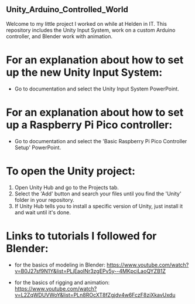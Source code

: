 ## Unity_Arduino_Controlled_World

Welcome to my little project I worked on while at Helden in IT. This repository includes the Unity Input System, work on a custom Arduino controller, and Blender work with animation.

# For an explanation about how to set up the new Unity Input System:
 - Go to documentation and select the Unity Input System PowerPoint.

# For an explanation about how to set up a Raspberry Pi Pico controller:
 - Go to documentation and select the 'Basic Raspberry Pi Pico Controller Setup' PowerPoint.

# To open the Unity project:
1. Open Unity Hub and go to the Projects tab.
2. Select the 'Add' button and search your files until you find the 'Unity' folder in your repository.
3. If Unity Hub tells you to install a specific version of Unity, just install it and wait until it's done.

# Links to tutorials I followed for Blender:

 - for the basics of modeling in Blender:
https://www.youtube.com/watch?v=B0J27sf9N1Y&list=PLjEaoINr3zgEPv5y--4MKpciLaoQYZB1Z

 - for the basics of rigging and animation:
https://www.youtube.com/watch?v=L2ZqWDUVWoY&list=PLn8ROcXT8fZgjdv4w6FczF8ziXkavUxdu
